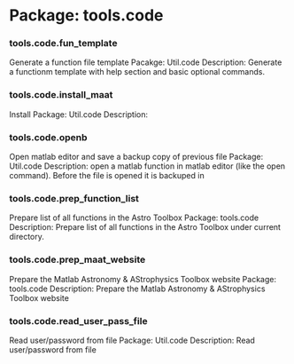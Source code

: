 # Package: tools.code


### tools.code.fun_template

Generate a function file template Pacakge: Util.code Description: Generate a functionm template with help section and basic optional commands.


### tools.code.install_maat

Install Package: Util.code Description:


### tools.code.openb

Open matlab editor and save a backup copy of previous file Package: Util.code Description: open a matlab function in matlab editor (like the open command). Before the file is opened it is backuped in


### tools.code.prep_function_list

Prepare list of all functions in the Astro Toolbox Package: tools.code Description: Prepare list of all functions in the Astro Toolbox under current directory.


### tools.code.prep_maat_website

Prepare the Matlab Astronomy & AStrophysics Toolbox website Package: tools.code Description: Prepare the Matlab Astronomy & AStrophysics Toolbox website


### tools.code.read_user_pass_file

Read user/password from file Package: Util.code Description: Read user/password from file


